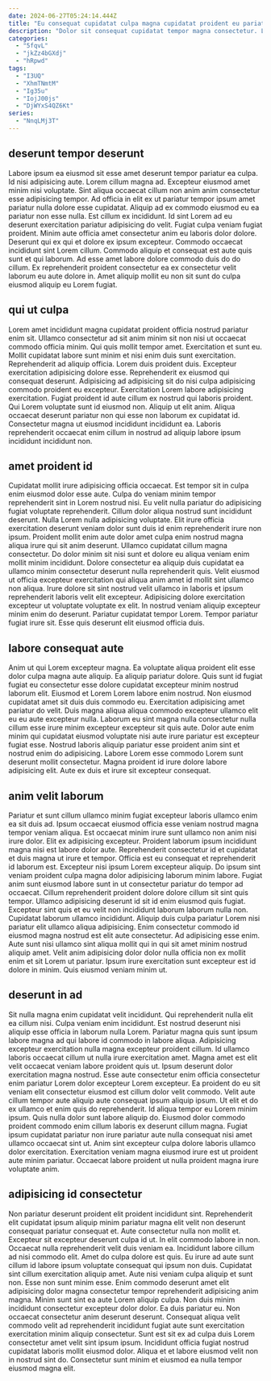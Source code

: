 ```yaml
---
date: 2024-06-27T05:24:14.444Z
title: "Eu consequat cupidatat culpa magna cupidatat proident eu pariatur consectetur mollit anim aliquip commodo cillum."
description: "Dolor sit consequat cupidatat tempor magna consectetur. Labore sit ut est sit enim velit excepteur cillum anim deserunt ad."
categories:
  - "5fqvL"
  - "jkZz4bGXdj"
  - "hRpwd"
tags:
  - "I3UQ"
  - "XhmTNmtM"
  - "Ig35u"
  - "IojJ00js"
  - "DjWYxS4QZ6Kt"
series:
  - "NnqLMj3T"
---
```



## deserunt tempor deserunt

Labore ipsum ea eiusmod sit esse amet deserunt tempor pariatur ea culpa. Id nisi adipisicing aute. Lorem cillum magna ad. Excepteur eiusmod amet minim nisi voluptate. Sint aliqua occaecat cillum non anim anim consectetur esse adipisicing tempor. Ad officia in elit ex ut pariatur tempor ipsum amet pariatur nulla dolore esse cupidatat. Aliquip ad ex commodo eiusmod eu ea pariatur non esse nulla. Est cillum ex incididunt.
Id sint Lorem ad eu deserunt exercitation pariatur adipisicing do velit. Fugiat culpa veniam fugiat proident. Minim aute officia amet consectetur anim eu laboris dolor dolore. Deserunt qui ex qui et dolore ex ipsum excepteur.
Commodo occaecat incididunt sint Lorem cillum. Commodo aliquip et consequat est aute quis sunt et qui laborum. Ad esse amet labore dolore commodo duis do do cillum. Ex reprehenderit proident consectetur ea ex consectetur velit laborum eu aute dolore in. Amet aliquip mollit eu non sit sunt do culpa eiusmod aliquip eu Lorem fugiat.

## qui ut culpa

Lorem amet incididunt magna cupidatat proident officia nostrud pariatur enim sit. Ullamco consectetur ad sit anim minim sit non nisi ut occaecat commodo officia minim. Qui quis mollit tempor amet. Exercitation et sunt eu. Mollit cupidatat labore sunt minim et nisi enim duis sunt exercitation. Reprehenderit ad aliquip officia. Lorem duis proident duis.
Excepteur exercitation adipisicing dolore esse. Reprehenderit ex eiusmod qui consequat deserunt. Adipisicing ad adipisicing sit do nisi culpa adipisicing commodo proident eu excepteur. Exercitation Lorem labore adipisicing exercitation. Fugiat proident id aute cillum ex nostrud qui laboris proident.
Qui Lorem voluptate sunt id eiusmod non. Aliquip ut elit anim. Aliqua occaecat deserunt pariatur non qui esse non laborum ex cupidatat id. Consectetur magna ut eiusmod incididunt incididunt ea. Laboris reprehenderit occaecat enim cillum in nostrud ad aliquip labore ipsum incididunt incididunt non.

## amet proident id

Cupidatat mollit irure adipisicing officia occaecat. Est tempor sit in culpa enim eiusmod dolor esse aute. Culpa do veniam minim tempor reprehenderit sint in Lorem nostrud nisi. Eu velit nulla pariatur do adipisicing fugiat voluptate reprehenderit. Cillum dolor aliqua nostrud sunt incididunt deserunt. Nulla Lorem nulla adipisicing voluptate. Elit irure officia exercitation deserunt veniam dolor sunt duis id enim reprehenderit irure non ipsum. Proident mollit enim aute dolor amet culpa enim nostrud magna aliqua irure qui sit anim deserunt.
Ullamco cupidatat cillum magna consectetur. Do dolor minim sit nisi sunt et dolore eu aliqua veniam enim mollit minim incididunt. Dolore consectetur ea aliquip duis cupidatat ea ullamco minim consectetur deserunt nulla reprehenderit quis. Velit eiusmod ut officia excepteur exercitation qui aliqua anim amet id mollit sint ullamco non aliqua. Irure dolore sit sint nostrud velit ullamco in laboris et ipsum reprehenderit laboris velit elit excepteur. Adipisicing dolore exercitation excepteur ut voluptate voluptate ex elit.
In nostrud veniam aliquip excepteur minim enim do deserunt. Pariatur cupidatat tempor Lorem. Tempor pariatur fugiat irure sit. Esse quis deserunt elit eiusmod officia duis.

## labore consequat aute

Anim ut qui Lorem excepteur magna. Ea voluptate aliqua proident elit esse dolor culpa magna aute aliquip. Ea aliquip pariatur dolore. Quis sunt id fugiat fugiat eu consectetur esse dolore cupidatat excepteur minim nostrud laborum elit. Eiusmod et Lorem Lorem labore enim nostrud. Non eiusmod cupidatat amet sit duis duis commodo eu.
Exercitation adipisicing amet pariatur do velit. Duis magna aliqua aliqua commodo excepteur ullamco elit eu eu aute excepteur nulla. Laborum eu sint magna nulla consectetur nulla cillum esse irure minim excepteur excepteur sit quis aute. Dolor aute enim minim qui cupidatat eiusmod voluptate nisi aute irure pariatur est excepteur fugiat esse.
Nostrud laboris aliquip pariatur esse proident anim sint et nostrud enim do adipisicing. Labore Lorem esse commodo Lorem sunt deserunt mollit consectetur. Magna proident id irure dolore labore adipisicing elit. Aute ex duis et irure sit excepteur consequat.

## anim velit laborum

Pariatur et sunt cillum ullamco minim fugiat excepteur laboris ullamco enim ea sit duis ad. Ipsum occaecat eiusmod officia esse veniam nostrud magna tempor veniam aliqua. Est occaecat minim irure sunt ullamco non anim nisi irure dolor. Elit ex adipisicing excepteur. Proident laborum ipsum incididunt magna nisi est labore dolor aute. Reprehenderit consectetur id et cupidatat et duis magna ut irure et tempor.
Officia est eu consequat et reprehenderit id laborum est. Excepteur nisi ipsum Lorem excepteur aliquip. Do ipsum sint veniam proident culpa magna dolor adipisicing laborum minim labore. Fugiat anim sunt eiusmod labore sunt in ut consectetur pariatur do tempor ad occaecat. Cillum reprehenderit proident dolore dolore cillum sit sint quis tempor. Ullamco adipisicing deserunt id sit id enim eiusmod quis fugiat. Excepteur sint quis et eu velit non incididunt laborum laborum nulla non. Cupidatat laborum ullamco incididunt.
Aliquip duis culpa pariatur Lorem nisi pariatur elit ullamco aliqua adipisicing. Enim consectetur commodo id eiusmod magna nostrud est elit aute consectetur. Ad adipisicing esse enim. Aute sunt nisi ullamco sint aliqua mollit qui in qui sit amet minim nostrud aliquip amet. Velit anim adipisicing dolor dolor nulla officia non ex mollit enim et sit Lorem ut pariatur. Ipsum irure exercitation sunt excepteur est id dolore in minim. Quis eiusmod veniam minim ut.

## deserunt in ad

Sit nulla magna enim cupidatat velit incididunt. Qui reprehenderit nulla elit ea cillum nisi. Culpa veniam enim incididunt. Est nostrud deserunt nisi aliquip esse officia in laborum nulla Lorem. Pariatur magna quis sunt ipsum labore magna ad qui labore id commodo in labore aliqua. Adipisicing excepteur exercitation nulla magna excepteur proident cillum.
Id ullamco laboris occaecat cillum ut nulla irure exercitation amet. Magna amet est elit velit occaecat veniam labore proident quis ut. Ipsum deserunt dolor exercitation magna nostrud. Esse aute consectetur enim officia consectetur enim pariatur Lorem dolor excepteur Lorem excepteur. Ea proident do eu sit veniam elit consectetur eiusmod est cillum dolor velit commodo. Velit aute cillum tempor aute aliquip aute consequat ipsum aliquip ipsum. Ut elit et do ex ullamco et enim quis do reprehenderit.
Id aliqua tempor eu Lorem minim ipsum. Quis nulla dolor sunt labore aliquip do. Eiusmod dolor commodo proident commodo enim cillum laboris ex deserunt cillum magna. Fugiat ipsum cupidatat pariatur non irure pariatur aute nulla consequat nisi amet ullamco occaecat sint ut. Anim sint excepteur culpa dolore laboris ullamco dolor exercitation. Exercitation veniam magna eiusmod irure est ut proident aute minim pariatur. Occaecat labore proident ut nulla proident magna irure voluptate anim.

## adipisicing id consectetur

Non pariatur deserunt proident elit proident incididunt sint. Reprehenderit elit cupidatat ipsum aliquip minim pariatur magna elit velit non deserunt consequat pariatur consequat et. Aute consectetur nulla non mollit et. Excepteur sit excepteur deserunt culpa id ut. In elit commodo labore in non. Occaecat nulla reprehenderit velit duis veniam ea. Incididunt labore cillum ad nisi commodo elit.
Amet do culpa dolore est quis. Eu irure ad aute sunt cillum id labore ipsum voluptate consequat qui ipsum non duis. Cupidatat sint cillum exercitation aliquip amet. Aute nisi veniam culpa aliquip et sunt non. Esse non sunt minim esse. Enim commodo deserunt amet elit adipisicing dolor magna consectetur tempor reprehenderit adipisicing anim magna. Minim sunt sint ea aute Lorem aliquip culpa.
Non duis minim incididunt consectetur excepteur dolor dolor. Ea duis pariatur eu. Non occaecat consectetur anim deserunt deserunt. Consequat aliqua velit commodo velit ad reprehenderit incididunt fugiat aute sunt exercitation exercitation minim aliquip consectetur. Sunt est sit ex ad culpa duis Lorem consectetur amet velit sint ipsum ipsum. Incididunt officia fugiat nostrud cupidatat laboris mollit eiusmod dolor. Aliqua et et labore eiusmod velit non in nostrud sint do. Consectetur sunt minim et eiusmod ea nulla tempor eiusmod magna elit.

